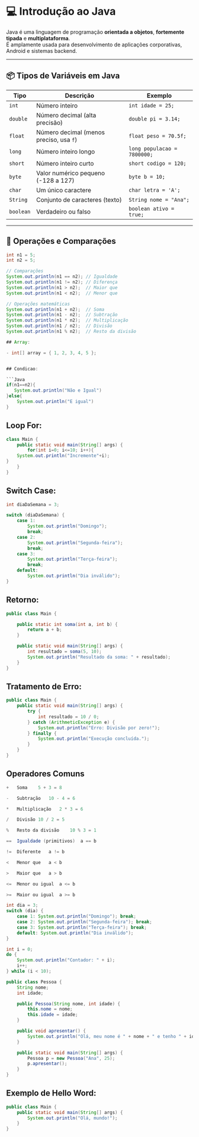 # 💻 Introdução ao Java

Java é uma linguagem de programação **orientada a objetos**, **fortemente tipada** e **multiplataforma**.  
É amplamente usada para desenvolvimento de aplicações corporativas, Android e sistemas backend.

---

## 📦 Tipos de Variáveis em Java

| Tipo      | Descrição                                 | Exemplo                    |
|------------|-------------------------------------------|-----------------------------|
| `int`     | Número inteiro                            | `int idade = 25;`          |
| `double`  | Número decimal (alta precisão)            | `double pi = 3.14;`        |
| `float`   | Número decimal (menos preciso, usa `f`)   | `float peso = 70.5f;`      |
| `long`    | Número inteiro longo                      | `long populacao = 7800000;`|
| `short`   | Número inteiro curto                      | `short codigo = 120;`      |
| `byte`    | Valor numérico pequeno (-128 a 127)       | `byte b = 10;`             |
| `char`    | Um único caractere                        | `char letra = 'A';`        |
| `String`  | Conjunto de caracteres (texto)            | `String nome = "Ana";`     |
| `boolean` | Verdadeiro ou falso                       | `boolean ativo = true;`    |

---

## 🔢 Operações e Comparações

```java
int n1 = 5;
int n2 = 5;

// Comparações
System.out.println(n1 == n2); // Igualdade
System.out.println(n1 != n2); // Diferença
System.out.println(n1 > n2);  // Maior que
System.out.println(n1 < n2);  // Menor que

// Operações matemáticas
System.out.println(n1 + n2);  // Soma
System.out.println(n1 - n2);  // Subtração
System.out.println(n1 * n2);  // Multiplicação
System.out.println(n1 / n2);  // Divisão
System.out.println(n1 % n2);  // Resto da divisão

## Array:

- int[] array = { 1, 2, 3, 4, 5 };


## Condicao:

```Java
if(n1==n2){
   System.out.println("Não e Igual")
}else{
    System.out.println("E igual")
}
```
## Loop For:

```Java
class Main {
    public static void main(String[] args) {
        for(int i=0; i<=10; i++){
    System.out.println("Incremente"+i);
}
    }
}
```

## Switch Case:

```Java
int diaDaSemana = 3;

switch (diaDaSemana) {
    case 1:
        System.out.println("Domingo");
        break;
    case 2:
        System.out.println("Segunda-feira");
        break;
    case 3:
        System.out.println("Terça-feira");
        break;
    default:
        System.out.println("Dia inválido");
}

```

## Retorno:

```Java
public class Main {

    public static int soma(int a, int b) {
        return a + b;
    }

    public static void main(String[] args) {
        int resultado = soma(5, 10);
        System.out.println("Resultado da soma: " + resultado);
    }
}
```

## Tratamento de Erro:

```Java
public class Main {
    public static void main(String[] args) {
        try {
            int resultado = 10 / 0;
        } catch (ArithmeticException e) {
            System.out.println("Erro: Divisão por zero!");
        } finally {
            System.out.println("Execução concluída.");
        }
    }
}
```

## Operadores Comuns
```Java
+	Soma	5 + 3 = 8

-	Subtração	10 - 4 = 6

*	Multiplicação	2 * 3 = 6

/	Divisão	10 / 2 = 5

%	Resto da divisão	10 % 3 = 1

==	Igualdade (primitivos)	a == b

!=	Diferente	a != b

<	Menor que	a < b

>	Maior que	a > b

<=	Menor ou igual	a <= b

>=	Maior ou igual	a >= b
```

```Java
int dia = 3;
switch (dia) {
    case 1: System.out.println("Domingo"); break;
    case 2: System.out.println("Segunda-feira"); break;
    case 3: System.out.println("Terça-feira"); break;
    default: System.out.println("Dia inválido");
}
```

```Java
int i = 0;
do {
    System.out.println("Contador: " + i);
    i++;
} while (i < 10);
```

```Java
public class Pessoa {
    String nome;
    int idade;

    public Pessoa(String nome, int idade) {
        this.nome = nome;
        this.idade = idade;
    }

    public void apresentar() {
        System.out.println("Olá, meu nome é " + nome + " e tenho " + idade + " anos.");
    }

    public static void main(String[] args) {
        Pessoa p = new Pessoa("Ana", 25);
        p.apresentar();
    }
}
```
## Exemplo de Hello Word:

```Java
public class Main {
    public static void main(String[] args) {
        System.out.println("Olá, mundo!");
    }
}
```

